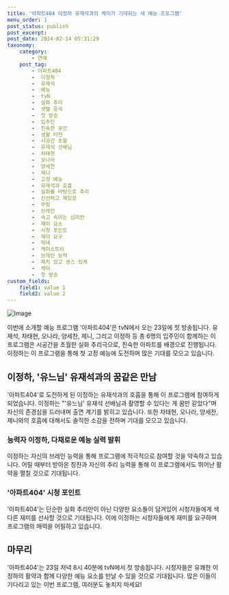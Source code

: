 ```yaml
---
title: '아파트404 이정하 유재석과의 케미가 기대되는 새 예능 프로그램'
menu_order: 1
post_status: publish
post_excerpt: 
post_date: 2024-02-14 05:31:29
taxonomy:
    category:
        - 연예
    post_tag:
        - 아파트404
        -  이정하
        -  유재석
        -  예능
        -  tvN
        -  실화 추리
        -  샛별 등극
        -  첫 방송
        -  입주민
        -  친숙한 공간
        -  생활 터전
        -  시공간 초월
        -  유재석 선배님
        -  차태현
        -  오나라
        -  양세찬
        -  제니
        -  고정 예능
        -  유재석과 호흡
        -  실화를 바탕으로 추리
        -  신선하고 재밌음
        -  무빙
        -  브레인
        -  속고 속이는 심리전
        -  재미 요소
        -  시청 포인트
        -  재미 요구
        -  막내
        -  케미스트리
        -  브레인 능력
        -  재치 있고 센스 있게
        -  케미
        -  첫 방송
custom_fields:
    field1: value 1
    field2: value 2
---
```


![Image](https://ssl.pstatic.net/mimgnews/image/108/2024/02/13/0003214501_001_20240213113201191.jpg?type=w540)

이번에 소개할 예능 프로그램 '아파트404'은 tvN에서 오는 23일에 첫 방송됩니다. 유재석, 차태현, 오나라, 양세찬, 제니, 그리고 이정하 등 총 6명의 입주민이 함께하는 이 프로그램은 시공간을 초월한 실화 추리극으로, 친숙한 아파트를 배경으로 진행됩니다. 이정하는 이 프로그램을 통해 첫 고정 예능에 도전하며 많은 기대를 모으고 있습니다.
## 이정하, '유느님' 유재석과의 꿈같은 만남
'아파트404'로 도전하게 된 이정하는 유재석과의 호흡을 통해 이 프로그램에 참여하게 되었습니다. 이정하는 "'유느님' 유재석 선배님과 촬영할 수 있다는 게 꿈만 같았다"며 자신의 존경심을 드러내며 출연 계기를 밝히고 있습니다. 또한 차태현, 오나라, 양세찬, 제니와의 호흡에 대해서도 솔직한 소감을 전하며 기대를 모으고 있습니다.
### 능력자 이정하, 다채로운 예능 실력 발휘
이정하는 자신의 브레인 능력을 통해 프로그램에 적극적으로 참여할 것을 약속하고 있습니다. 어릴 때부터 받아온 칭찬과 자신의 추리 능력을 통해 이 프로그램에서도 뛰어난 활약을 펼칠 것으로 기대됩니다.
### '아파트404' 시청 포인트
'아파트404'는 단순한 실화 추리만이 아닌 다양한 요소들이 담겨있어 시청자들에게 색다른 재미를 선사할 것으로 기대됩니다. 이에 이정하는 시청자들에게 재미를 요구하며 프로그램의 매력을 어필하고 있습니다.
## 마무리
'아파트404'는 23일 저녁 8시 40분에 tvN에서 첫 방송됩니다. 시청자들은 유쾌한 이정하의 활약과 함께 다양한 예능 요소를 만날 수 있을 것으로 기대됩니다. 많은 이들이 기다리고 있는 이번 프로그램, 여러분도 놓치지 마세요!

